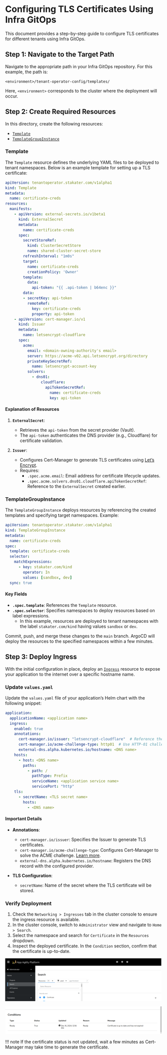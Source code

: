 # Configuring TLS Certificates Using Infra GitOps

This document provides a step-by-step guide to configure TLS certificates for different tenants using Infra GitOps.

## Step 1: Navigate to the Target Path

Navigate to the appropriate path in your Infra GitOps repository. For this example, the path is:

```plaintext
<environment>/tenant-operator-config/templates/
```

Here, `<environment>` corresponds to the cluster where the deployment will occur.

## Step 2: Create Required Resources

In this directory, create the following resources:

- [`Template`](https://docs.stakater.com/mto/main/crds-api-reference/template.html)
- [`TemplateGroupInstance`](https://docs.stakater.com/mto/main/crds-api-reference/template-group-instance.html)

### Template

The `Template` resource defines the underlying YAML files to be deployed to tenant namespaces. Below is an example template for setting up a TLS certificate:

```yaml
apiVersion: tenantoperator.stakater.com/v1alpha1
kind: Template
metadata:
  name: certificate-creds
resources:
  manifests:
    - apiVersion: external-secrets.io/v1beta1
      kind: ExternalSecret
      metadata:
        name: certificate-creds
      spec:
        secretStoreRef:
          kind: ClusterSecretStore
          name: shared-cluster-secret-store
        refreshInterval: "1m0s"
        target:
          name: certificate-creds
          creationPolicy: 'Owner'
        template:
          data:
            api-token: "{{ .api-token | b64enc }}"
        data:
        - secretKey: api-token
          remoteRef:
            key: certificate-creds
            property: api-token
    - apiVersion: cert-manager.io/v1
      kind: Issuer
      metadata:
        name: letsencrypt-cloudflare
      spec:
        acme:
          email: <domain-owning-authority's email>
          server: https://acme-v02.api.letsencrypt.org/directory
          privateKeySecretRef:
            name: letsencrypt-account-key
          solvers:
            - dns01:
                cloudflare:
                  apiTokenSecretRef:
                    name: certificate-creds
                    key: api-token
```

#### Explanation of Resources

1. **`ExternalSecret`**:
   - Retrieves the `api-token` from the secret provider (Vault).
   - The `api-token` authenticates the DNS provider (e.g., Cloudflare) for certificate validation.

1. **`Issuer`**:
   - Configures Cert-Manager to generate TLS certificates using [Let’s Encrypt](https://letsencrypt.org/).
   - Requires:
     - `.spec.acme.email`: Email address for certificate lifecycle updates.
     - `.spec.acme.solvers.dns01.cloudflare.apiTokenSecretRef`: Reference to the `ExternalSecret` created earlier.

### TemplateGroupInstance

The `TemplateGroupInstance` deploys resources by referencing the created templates and specifying target namespaces. Example:

```yaml
apiVersion: tenantoperator.stakater.com/v1alpha1
kind: TemplateGroupInstance
metadata:
  name: certificate-creds
spec:
  template: certificate-creds
  selector:
    matchExpressions:
      - key: stakater.com/kind
        operator: In
        values: [sandbox, dev]
  sync: true
```

#### Key Fields

- **`.spec.template`**: References the `Template` resource.
- **`.spec.selector`**: Specifies namespaces to deploy resources based on label expressions.
    - In this example, resources are deployed to tenant namespaces with the label `stakater.com/kind` having values `sandbox` or `dev`.

Commit, push, and merge these changes to the `main` branch. ArgoCD will deploy the resources to the specified namespaces within a few minutes.

## Step 3: Deploy Ingress

With the initial configuration in place, deploy an [`Ingress`](https://kubernetes.io/docs/concepts/services-networking/ingress/#the-ingress-resource) resource to expose your application to the internet over a specific hostname name.

### Update `values.yaml`

Update the `values.yaml` file of your application’s Helm chart with the following snippet:

```yaml
application:
  applicationName: <application name>
  ingress:
    enabled: true
    annotations:
      cert-manager.io/issuer: "letsencrypt-cloudflare"  # Reference the Issuer or ClusterIssuer
      cert-manager.io/acme-challenge-type: http01  # Use HTTP-01 challenge
      external-dns.alpha.kubernetes.io/hostname: <DNS name>
    hosts:
      - host: <DNS name>
        paths:
          - path: /
            pathType: Prefix
            serviceName: <application service name>
            servicePort: "http"
    tls:
      - secretName: <TLS secret name>
        hosts:
          - <DNS name>
```

#### Important Details

- **Annotations**:
    - `cert-manager.io/issuer`: Specifies the Issuer to generate TLS certificates.
    - `cert-manager.io/acme-challenge-type`: Configures Cert-Manager to solve the ACME challenge. [Learn more](https://cert-manager.io/docs/configuration/acme/#solving-challenges).
    - `external-dns.alpha.kubernetes.io/hostname`: Registers the DNS record with the configured provider.

- **TLS Configuration**:
    - `secretName`: Name of the secret where the TLS certificate will be stored.

### Verify Deployment

1. Check the `Networking > Ingresses` tab in the cluster console to ensure the ingress resource is available.
1. In the cluster console, switch to `Administrator` view and navigate to `Home > Search`.
1. Select the namespace and search for `Certificate` in the `Resources` dropdown.
1. Inspect the deployed certificate. In the `Condition` section, confirm that the certificate is up-to-date.

![OpenShift Console](images/console.png)

![Certificate Details](images/certificate-details.png)

!!! note
    If the certificate status is not updated, wait a few minutes as Cert-Manager may take time to generate the certificate.
